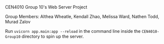CEN4010 Group 10's Web Server Project

Group Members: Althea Wheatle, Kendall Zhao, Melissa Ward, Nathen Todd, Murad Zalov

Run `uvicorn app.main:app --reload` in the command line inside the `CEN4010-Group10` directory to spin up the server.
